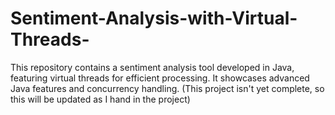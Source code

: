 # Sentiment-Analysis-with-Virtual-Threads-
This repository contains a sentiment analysis tool developed in Java, featuring virtual threads for efficient processing. It showcases advanced Java features and concurrency handling. (This project isn't yet complete, so this will be updated as I hand in the project)
